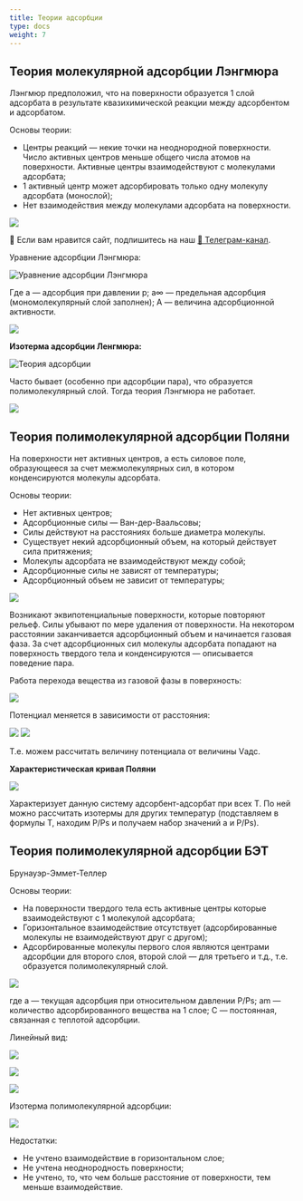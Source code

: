 ```yaml
---
title: Теории адсорбции
type: docs
weight: 7
---
```




## Теория молекулярной адсорбции Лэнгмюра

Лэнгмюр предположил, что на поверхности образуется 1 слой адсорбата в результате квазихимической реакции между адсорбентом и адсорбатом.

Основы теории:

* Центры реакций — некие точки на неоднородной поверхности. Число активных центров меньше общего числа атомов на поверхности. Активные центры взаимодействуют с молекулами адсорбата;
* 1 активный центр может адсорбировать только одну молекулу адсорбата (монослой);
* Нет взаимодействия между молекулами адсорбата на поверхности.

![](images/teorii-adsorbcii/theory_clip_image001.png)

<div class="pagination-nav__link">🙏 Если вам нравится сайт, подпишитесь на наш <a href="https://t.me/+JfpTv9CJlwQ0MThi">🔗 Телеграм-канал</a>.</div>

Уравнение адсорбции Лэнгмюра:

![Уравнение адсорбции Лэнгмюра](images/teorii-adsorbcii/theory_clip_image001_0006.png)

Где а — адсорбция при давлении p; а∞ — предельная адсорбция (мономолекулярный слой заполнен); А — величина адсорбционной активности.

![](images/teorii-adsorbcii/theory_clip_image001_0007.png)

**Изотерма адсорбции Ленгмюра:**

![Теория адсорбции](images/teorii-adsorbcii/theory_clip_image001_0008.png)

Часто бывает (особенно при адсорбции пара), что образуется полимолекулярный слой. Тогда теория Лэнгмюра не работает.

![](images/teorii-adsorbcii/theory_clip_image001_0009.png)

## Теория полимолекулярной адсорбции Поляни

На поверхности нет активных центров, а есть силовое поле, образующееся за счет межмолекулярных сил, в котором конденсируются молекулы адсорбата.

Основы теории:

* Нет активных центров;
* Адсорбционные силы — Ван-дер-Ваальсовы;
* Силы действуют на расстояниях больше диаметра молекулы.
* Существует некий адсорбционный объем, на который действует сила притяжения;
* Молекулы адсорбата не взаимодействуют между собой;
* Адсорбционные силы не зависят от температуры;
* Адсорбционный объем не зависит от температуры;

![](images/teorii-adsorbcii/theory_clip_image001_0010.png)

Возникают эквипотенциальные поверхности, которые повторяют рельеф. Силы убывают по мере удаления от поверхности. На некотором расстоянии заканчивается адсорбционный объем и начинается газовая фаза. За счет адсорбционных сил молекулы адсорбата попадают на поверхность твердого тела и конденсируются — описывается поведение пара.

Работа перехода вещества из газовой фазы в поверхность:

![](images/teorii-adsorbcii/theory_clip_image001_0011.png)

Потенциал меняется в зависимости от расстояния:

![](images/teorii-adsorbcii/theory_clip_image001_0013.png) ![](images/teorii-adsorbcii/theory_clip_image001_0015.png)

Т.е. можем рассчитать величину потенциала от величины Vадс.

**Характеристическая кривая Поляни**

![](images/teorii-adsorbcii/theory_clip_image001_0018.png)

Характеризует данную систему адсорбент-адсорбат при всех Т. По ней можно рассчитать изотермы для других температур (подставляем в формулы Т, находим P/Ps и получаем набор значений а и P/Ps).

## Теория полимолекулярной адсорбции БЭТ

Брунауэр-Эммет-Теллер

Основы теории:

* На поверхности твердого тела есть активные центры которые взаимодействуют с 1 молекулой адсорбата;
* Горизонтальное взаимодействие отсутствует (адсорбированные молекулы не взаимодействуют друг с другом);
* Адсорбированные молекулы первого слоя являются центрами адсорбции для второго слоя, второй слой — для третьего и т.д., т.е. образуется полимолекулярный слой.

![](images/teorii-adsorbcii/theory_clip_image001_0016.png)

где а — текущая адсорбция при относительном давлении P/Ps; аm — количество адсорбированного вещества на 1 слое; C — постоянная, связанная с теплотой адсорбции.

Линейный вид:

![](images/teorii-adsorbcii/theory_clip_image001_0017.png)

![](images/teorii-adsorbcii/theory_clip_image001_0020.png)

![](images/teorii-adsorbcii/theory_clip_image001_0021.png)

Изотерма полимолекулярной адсорбции:

![](images/teorii-adsorbcii/theory_clip_image001_0019.png)

Недостатки:

* Не учтено взаимодействие в горизонтальном слое;
* Не учтена неоднородность поверхности;
* Не учтено, то, что чем больше расстояние от поверхности, тем меньше взаимодействие.

